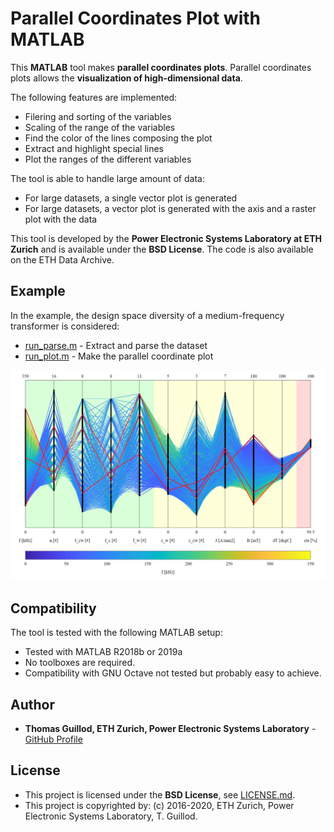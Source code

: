 # Parallel Coordinates Plot with MATLAB

This **MATLAB** tool makes **parallel coordinates plots**.
Parallel coordinates plots allows the **visualization of high-dimensional data**.

The following features are implemented: 
* Filering and sorting of the variables
* Scaling of the range of the variables
* Find the color of the lines composing the plot
* Extract and highlight special lines
* Plot the ranges of the different variables

The tool is able to handle large amount of data:
* For large datasets, a single vector plot is generated
* For large datasets, a vector plot is generated with the axis and a raster plot with the data

This tool is developed by the **Power Electronic Systems Laboratory at ETH Zurich** and is available under the **BSD License**. The code is also available on the ETH Data Archive.

## Example

In the example, the design space diversity of a medium-frequency transformer is considered:
* [run_parse.m](run_parse.m) - Extract and parse the dataset
* [run_plot.m](run_plot.m) - Make the parallel coordinate plot

<p float="middle">
    <img src="screenshot.png" width="700">
</p>

## Compatibility

The tool is tested with the following MATLAB setup:
* Tested with MATLAB R2018b or 2019a
* No toolboxes are required.
* Compatibility with GNU Octave not tested but probably easy to achieve.

## Author

* **Thomas Guillod, ETH Zurich, Power Electronic Systems Laboratory** - [GitHub Profile](https://github.com/otvam)

## License

* This project is licensed under the **BSD License**, see [LICENSE.md](LICENSE.md).
* This project is copyrighted by: (c) 2016-2020, ETH Zurich, Power Electronic Systems Laboratory, T. Guillod.
